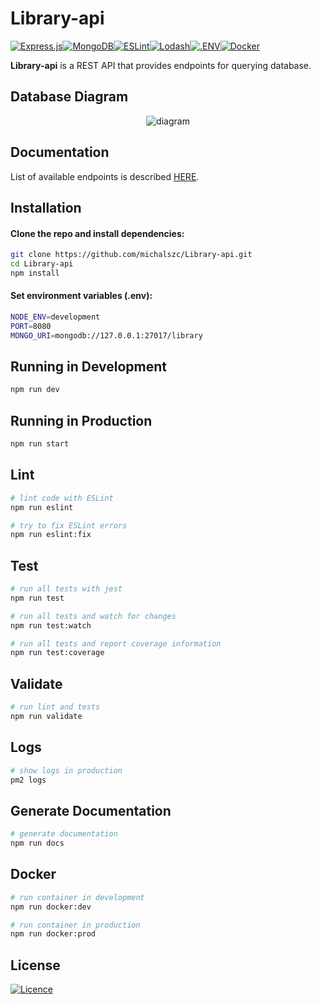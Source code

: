 # Library-api
[![Express.js](https://img.shields.io/badge/express.js-%23404d59.svg?style=for-the-badge&logo=express&logoColor=%2361DAFB)](https://expressjs.com/)[![MongoDB](https://img.shields.io/badge/MongoDB-%234ea94b.svg?style=for-the-badge&logo=mongodb&logoColor=white)](https://www.mongodb.com/)[![ESLint](https://img.shields.io/badge/ESLint-4B3263?style=for-the-badge&logo=eslint&logoColor=white)](https://eslint.org/)[![Lodash](https://img.shields.io/badge/Lodash-fff?style=for-the-badge&logo=Lodash)](https://lodash.com/)[![.ENV](https://img.shields.io/badge/.ENV-22272e?style=for-the-badge&logo=.env)](https://github.com/motdotla/dotenv#readme)[![Docker](https://img.shields.io/badge/docker-%230db7ed.svg?style=for-the-badge&logo=docker&logoColor=white)](https://www.docker.com/)

**Library-api** is a REST API that provides endpoints for querying database.

## Database Diagram

<p align="center">
  <img src="../assets/diagram.PNG?raw=true" alt="diagram" />
</p>

## Documentation

List of available endpoints is described [HERE](https://michalszc.github.io/Library-api/).

## Installation

#### Clone the repo and install dependencies:

```bash
git clone https://github.com/michalszc/Library-api.git
cd Library-api
npm install
```

#### Set environment variables (.env):

```bash
NODE_ENV=development
PORT=8080
MONGO_URI=mongodb://127.0.0.1:27017/library
```

## Running in Development

```bash
npm run dev
```

## Running in Production

```bash
npm run start
```

## Lint

```bash
# lint code with ESLint
npm run eslint

# try to fix ESLint errors
npm run eslint:fix
```

## Test

```bash
# run all tests with jest
npm run test

# run all tests and watch for changes
npm run test:watch

# run all tests and report coverage information
npm run test:coverage
```

## Validate

```bash
# run lint and tests
npm run validate
```

## Logs

```bash
# show logs in production
pm2 logs
```

## Generate Documentation

```bash
# generate documentation
npm run docs
```

## Docker

```bash
# run container in development
npm run docker:dev

# run container in production
npm run docker:prod
```

## License
[![Licence](https://img.shields.io/github/license/michalszc/BrainfuckIDE?style=for-the-badge)](./LICENSE)
